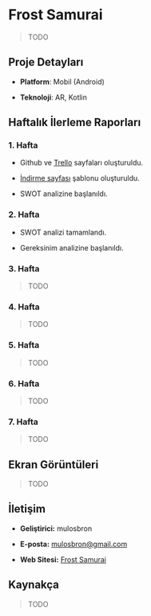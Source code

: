# Frost Samurai

>TODO

## Proje Detayları

- **Platform**: Mobil (Android)

- **Teknoloji**: AR, Kotlin

## Haftalık İlerleme Raporları

### 1. Hafta

- Github ve [Trello](https://trello.com/b/WiveiuTL/frostsamurai) sayfaları oluşturuldu. 

- [İndirme sayfası](https://frostsamurai.com/) şablonu oluşturuldu.

- SWOT analizine başlanıldı.

### 2. Hafta

- SWOT analizi tamamlandı.

- Gereksinim analizine başlanıldı.

### 3. Hafta

>TODO

### 4. Hafta

>TODO

### 5. Hafta

>TODO

### 6. Hafta

>TODO

### 7. Hafta

>TODO

## Ekran Görüntüleri

>TODO

## İletişim

- **Geliştirici:** mulosbron

- **E-posta:** mulosbron@gmail.com

- **Web Sitesi:** [Frost Samurai](https://frostsamurai.com/)

## Kaynakça

>TODO